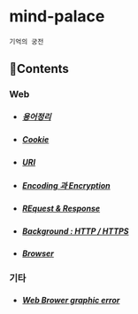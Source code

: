 # mind-palace
`기억의 궁전`

## 📑Contents

### Web

- ##### [용어정리](https://github.com/dlatldhs/mind-palace/blob/main/web/%EC%9A%A9%EC%96%B4%EC%A0%95%EB%A6%AC.md)
- ##### [Cookie](https://github.com/dlatldhs/mind-palace/blob/main/web/Cookie.md)
- ##### [URI](https://github.com/dlatldhs/mind-palace/blob/main/web/URI.md)
- ##### [Encoding 과 Encryption](https://github.com/dlatldhs/mind-palace/blob/main/web/Encoding%26Encrypthion.md)
- ##### [REquest & Response](https://github.com/dlatldhs/mind-palace/blob/main/web/Re:zero.md)
- ##### [Background : HTTP / HTTPS](https://github.com/dlatldhs/mind-palace/blob/main/web/HTTP%26HTTPS.md)
- ##### [Browser](https://github.com/dlatldhs/mind-palace/blob/main/web/Browser.md)

### 기타
- ##### [Web Brower graphic error](https://github.com/dlatldhs/mind-palace/blob/main/etc/netflix&watch_tip.md)
